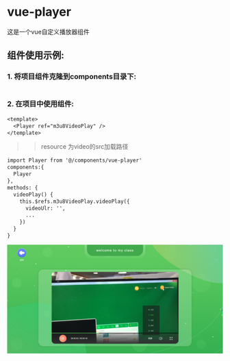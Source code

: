 # vue-player
这是一个vue自定义播放器组件
## 组件使用示例:
### 1. 将项目组件克隆到components目录下:
>``` 需要安装hls.js 支持m3u8
### 2. 在项目中使用组件:

```
<template>
  <Player ref="m3u8VideoPlay" />
</template>
```
>> resource 为video的src加载路径
```
import Player from '@/components/vue-player'
components:{
  Player
},
methods: {
  videoPlay() {
    this.$refs.m3u8VideoPlay.videoPlay({
      videoUlr: '',
      ...
    })
  }
}
```
![sketch](sketch.png)
